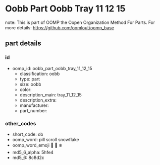 # Oobb Part Oobb Tray 11 12 15  

note: This is part of OOMP the Oopen Organization Method For Parts. For more details: https://github.com/oomlout/oomp_base

##  part details





### id
* oomp_id: oobb_part_oobb_tray_11_12_15
  * classification: oobb
  * type: part
  * size: oobb
  * color: 
  * description_main: tray_11_12_15
  * description_extra: 
  * manufacturer: 
  * part_number: 

### other_codes
* short_code: ob
* oomp_word: pill scroll snowflake
* oomp_word_emoji :pill: :scroll: :snowflake:
* md5_6_alpha: 5hfe4
* md5_6: 8c8d2c